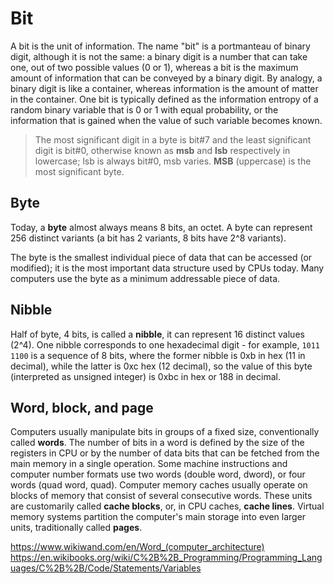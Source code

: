 # Bit

A bit is the unit of information. The name "bit" is a portmanteau of binary digit, although it is not the same: a binary digit is a number that can take one, out of two possible values (0 or 1), whereas a bit is the maximum amount of information that can be conveyed by a binary digit. By analogy, a binary digit is like a container, whereas information is the amount of matter in the container. One bit is typically defined as the information entropy of a random binary variable that is 0 or 1 with equal probability, or the information that is gained when the value of such variable becomes known.

> The most significant digit in a byte is bit#7 and the least significant digit is bit#0, otherwise known as **msb** and **lsb** respectively in lowercase; lsb is always bit#0, msb varies. **MSB** (uppercase) is the most significant byte.

## Byte
Today, a **byte** almost always means 8 bits, an octet. A byte can represent 256 distinct variants (a bit has 2 variants, 8 bits have 2^8 variants).

The byte is the smallest individual piece of data that can be accessed (or modified); it is the most important data structure used by CPUs today. Many computers use the byte as a minimum addressable piece of data.

## Nibble
Half of byte, 4 bits, is called a **nibble**, it can represent 16 distinct values (2^4). One nibble corresponds to one hexadecimal digit - for example,
`1011 1100` is a sequence of 8 bits, where the former nibble is 0xb in hex (11 in decimal), while the latter is 0xc hex (12 decimal), so the value of this byte (interpreted as unsigned integer) is 0xbc in hex or 188 in decimal.


## Word, block, and page
Computers usually manipulate bits in groups of a fixed size, conventionally called **words**. The number of bits in a word is defined by the size of the registers in CPU or by the number of data bits that can be fetched from the main memory in a single operation. Some machine instructions and computer number formats use two words (double word, dword), or four words (quad word, quad). Computer memory caches usually operate on blocks of memory that consist of several consecutive words. These units are customarily called **cache blocks**, or, in CPU caches, **cache lines**. Virtual memory systems partition the computer's main storage into even larger units, traditionally called **pages**.


https://www.wikiwand.com/en/Word_(computer_architecture)
https://en.wikibooks.org/wiki/C%2B%2B_Programming/Programming_Languages/C%2B%2B/Code/Statements/Variables

